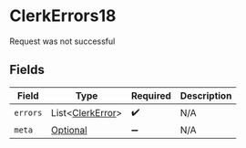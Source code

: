 # ClerkErrors18

Request was not successful


## Fields

| Field                                                     | Type                                                      | Required                                                  | Description                                               |
| --------------------------------------------------------- | --------------------------------------------------------- | --------------------------------------------------------- | --------------------------------------------------------- |
| `errors`                                                  | List<[ClerkError](../../models/components/ClerkError.md)> | :heavy_check_mark:                                        | N/A                                                       |
| `meta`                                                    | [Optional<Meta>](../../models/errors/Meta.md)             | :heavy_minus_sign:                                        | N/A                                                       |